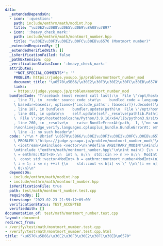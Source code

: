 ```yaml
---
data:
  _extendedDependsOn:
  - icon: ':question:'
    path: include/emthrm/math/modint.hpp
    title: "\u30E2\u30B8\u30E5\u30E9\u8A08\u7B97"
  - icon: ':heavy_check_mark:'
    path: include/emthrm/math/montmort_number.hpp
    title: "\u30E2\u30F3\u30E2\u30FC\u30EB\u6570 (Montmort number)"
  _extendedRequiredBy: []
  _extendedVerifiedWith: []
  _isVerificationFailed: false
  _pathExtension: cpp
  _verificationStatusIcon: ':heavy_check_mark:'
  attributes:
    '*NOT_SPECIAL_COMMENTS*': ''
    PROBLEM: https://judge.yosupo.jp/problem/montmort_number_mod
    document_title: "\u6570\u5B66/\u30E2\u30F3\u30E2\u30FC\u30EB\u6570"
    links:
    - https://judge.yosupo.jp/problem/montmort_number_mod
  bundledCode: "Traceback (most recent call last):\n  File \"/opt/hostedtoolcache/Python/3.9.16/x64/lib/python3.9/site-packages/onlinejudge_verify/documentation/build.py\"\
    , line 71, in _render_source_code_stat\n    bundled_code = language.bundle(stat.path,\
    \ basedir=basedir, options={'include_paths': [basedir]}).decode()\n  File \"/opt/hostedtoolcache/Python/3.9.16/x64/lib/python3.9/site-packages/onlinejudge_verify/languages/cplusplus.py\"\
    , line 187, in bundle\n    bundler.update(path)\n  File \"/opt/hostedtoolcache/Python/3.9.16/x64/lib/python3.9/site-packages/onlinejudge_verify/languages/cplusplus_bundle.py\"\
    , line 401, in update\n    self.update(self._resolve(pathlib.Path(included), included_from=path))\n\
    \  File \"/opt/hostedtoolcache/Python/3.9.16/x64/lib/python3.9/site-packages/onlinejudge_verify/languages/cplusplus_bundle.py\"\
    , line 260, in _resolve\n    raise BundleErrorAt(path, -1, \"no such header\"\
    )\nonlinejudge_verify.languages.cplusplus_bundle.BundleErrorAt: emthrm/math/modint.hpp:\
    \ line -1: no such header\n"
  code: "/*\n * @brief \u6570\u5B66/\u30E2\u30F3\u30E2\u30FC\u30EB\u6570\n */\n#define\
    \ PROBLEM \"https://judge.yosupo.jp/problem/montmort_number_mod\"\n\n#include\
    \ <iostream>\n#include <vector>\n\n#define ARBITRARY_MODINT\n#include \"emthrm/math/modint.hpp\"\
    \n#include \"emthrm/math/montmort_number.hpp\"\n\nint main() {\n  using ModInt\
    \ = emthrm::MInt<0>;\n  int n, m;\n  std::cin >> n >> m;\n  ModInt::set_mod(m);\n\
    \  const std::vector<ModInt> b = emthrm::montmort_number<ModInt>(n);\n  for (int\
    \ i = 1; i <= n; ++i) {\n    std::cout << b[i] << \" \\n\"[i == n];\n  }\n  return\
    \ 0;\n}\n"
  dependsOn:
  - include/emthrm/math/modint.hpp
  - include/emthrm/math/montmort_number.hpp
  isVerificationFile: true
  path: test/math/montmort_number.test.cpp
  requiredBy: []
  timestamp: '2023-02-23 21:59:12+09:00'
  verificationStatus: TEST_ACCEPTED
  verifiedWith: []
documentation_of: test/math/montmort_number.test.cpp
layout: document
redirect_from:
- /verify/test/math/montmort_number.test.cpp
- /verify/test/math/montmort_number.test.cpp.html
title: "\u6570\u5B66/\u30E2\u30F3\u30E2\u30FC\u30EB\u6570"
---
```

